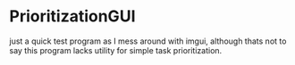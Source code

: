# PrioritizationGUI
just a quick test program as I mess around with imgui, although thats not to say this program lacks utility for simple task prioritization.
